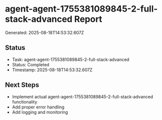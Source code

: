 # agent-agent-1755381089845-2-full-stack-advanced Report

Generated: 2025-08-18T14:53:32.607Z

## Status
- Task: agent-agent-1755381089845-2-full-stack-advanced
- Status: Completed
- Timestamp: 2025-08-18T14:53:32.607Z

## Next Steps
- Implement actual agent-agent-1755381089845-2-full-stack-advanced functionality
- Add proper error handling
- Add logging and monitoring

